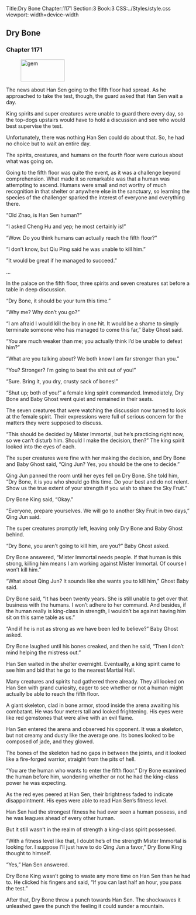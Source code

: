 Title:Dry Bone 
Chapter:1171 
Section:3 
Book:3 
CSS:../Styles/style.css 
viewport: width=device-width
  
## Dry Bone
### Chapter 1171 
<figure>
	<img src="../Images/gem.gif" alt="gem" id="gem" width="120" height="60" />
</figure>
  

  
  The news about Han Sen going to the fifth floor had spread. As he approached to take the test, though, the guard asked that Han Sen wait a day.

King spirits and super creatures were unable to guard there every day, so the top-dogs upstairs would have to hold a discussion and see who would best supervise the test.

Unfortunately, there was nothing Han Sen could do about that. So, he had no choice but to wait an entire day.

The spirits, creatures, and humans on the fourth floor were curious about what was going on.

Going to the fifth floor was quite the event, as it was a challenge beyond comprehension. What made it so remarkable was that a human was attempting to ascend. Humans were small and not worthy of much recognition in that shelter or anywhere else in the sanctuary, so learning the species of the challenger sparked the interest of everyone and everything there.

“Old Zhao, is Han Sen human?”

“I asked Cheng Hu and yep; he most certainly is!”

“Wow. Do you think humans can actually reach the fifth floor?”

“I don’t know, but Qiu Ping said he was unable to kill him.”

“It would be great if he managed to succeed.”

…

In the palace on the fifth floor, three spirits and seven creatures sat before a table in deep discussion.

“Dry Bone, it should be your turn this time.”

“Why me? Why don’t you go?”

“I am afraid I would kill the boy in one hit. It would be a shame to simply terminate someone who has managed to come this far,” Baby Ghost said.

“You are much weaker than me; you actually think I’d be unable to defeat him?”

“What are you talking about? We both know I am far stronger than you.”

“You? Stronger? I’m going to beat the shit out of you!”

“Sure. Bring it, you dry, crusty sack of bones!”

“Shut up; both of you!” a female king spirit commanded. Immediately, Dry Bone and Baby Ghost went quiet and remained in their seats.

The seven creatures that were watching the discussion now turned to look at the female spirit. Their expressions were full of serious concern for the matters they were supposed to discuss.

“This should be decided by Mister Immortal, but he’s practicing right now, so we can’t disturb him. Should I make the decision, then?” The king spirit looked into the eyes of each.

The super creatures were fine with her making the decision, and Dry Bone and Baby Ghost said, “Qing Jun? Yes, you should be the one to decide.”

Qing Jun panned the room until her eyes fell on Dry Bone. She told him, “Dry Bone, it is you who should go this time. Do your best and do not relent. Show us the true extent of your strength if you wish to share the Sky Fruit.”

Dry Bone King said, “Okay.”

“Everyone, prepare yourselves. We will go to another Sky Fruit in two days,” Qing Jun said.

The super creatures promptly left, leaving only Dry Bone and Baby Ghost behind.

“Dry Bone, you aren’t going to kill him, are you?” Baby Ghost asked.

Dry Bone answered, “Mister Immortal needs people. If that human is this strong, killing him means I am working against Mister Immortal. Of course I won’t kill him.”

“What about Qing Jun? It sounds like she wants you to kill him,” Ghost Baby said.

Dry Bone said, “It has been twenty years. She is still unable to get over that business with the humans. I won’t adhere to her command. And besides, if the human really is king-class in strength, I wouldn’t be against having him sit on this same table as us.”

“And if he is not as strong as we have been led to believe?” Baby Ghost asked.

Dry Bone laughed until his bones creaked, and then he said, “Then I don’t mind helping the mistress out.”

Han Sen waited in the shelter overnight. Eventually, a king spirit came to see him and bid that he go to the nearest Martial Hall.

Many creatures and spirits had gathered there already. They all looked on Han Sen with grand curiosity, eager to see whether or not a human might actually be able to reach the fifth floor.

A giant skeleton, clad in bone armor, stood inside the arena awaiting his combatant. He was four meters tall and looked frightening. His eyes were like red gemstones that were alive with an evil flame.

Han Sen entered the arena and observed his opponent. It was a skeleton, but not creamy and dusty like the average one. Its bones looked to be composed of jade, and they glowed.

The bones of the skeleton had no gaps in between the joints, and it looked like a fire-forged warrior, straight from the pits of hell.

“You are the human who wants to enter the fifth floor.” Dry Bone examined the human before him, wondering whether or not he had the king-class power he was expecting.

As the red eyes peered at Han Sen, their brightness faded to indicate disappointment. His eyes were able to read Han Sen’s fitness level.

Han Sen had the strongest fitness he had ever seen a human possess, and he was leagues ahead of every other human.

But it still wasn’t in the realm of strength a king-class spirit possessed.

“With a fitness level like that, I doubt he’s of the strength Mister Immortal is looking for. I suppose I’ll just have to do Qing Jun a favor,” Dry Bone King thought to himself.

“Yes,” Han Sen answered.

Dry Bone King wasn’t going to waste any more time on Han Sen than he had to. He clicked his fingers and said, “If you can last half an hour, you pass the test.”

After that, Dry Bone threw a punch towards Han Sen. The shockwaves it unleashed gave the punch the feeling it could sunder a mountain.
